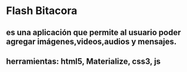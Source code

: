 # Flash Bitacora

## es una aplicación que permite al usuario poder agregar imágenes,videos,audios y mensajes.

## herramientas: html5, Materialize, css3, js
